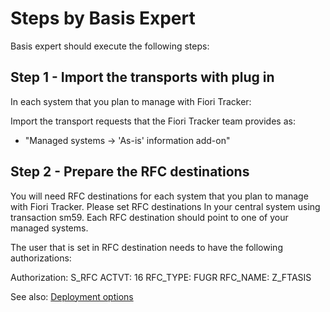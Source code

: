 # Steps by Basis Expert

Basis expert should execute the following steps:

## Step 1 - Import the transports with plug in

In each system that you plan to manage with Fiori Tracker:

Import the transport requests that the Fiori Tracker team provides as:

- "Managed systems -> 'As-is' information add-on"

## Step 2 - Prepare the RFC destinations

You will need RFC destinations for each system that you plan to manage with Fiori Tracker. Please set RFC destinations In your central system using transaction sm59. Each RFC destination should point to one of your managed systems.

The user that is set in RFC destination needs to have the following authorizations:

Authorization: S_RFC
ACTVT: 16
RFC_TYPE: FUGR
RFC_NAME: Z_FTASIS

See also: [Deployment options](/deployment/intro)



